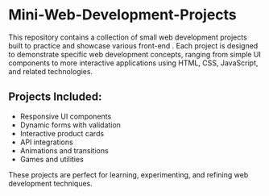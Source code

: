 # Mini-Web-Development-Projects

This repository contains a collection of small web development projects built to practice and showcase various front-end . Each project is designed to demonstrate specific web development concepts, ranging from simple UI components to more interactive applications using HTML, CSS, JavaScript, and related technologies.

## Projects Included:

- Responsive UI components
- Dynamic forms with validation
- Interactive product cards
- API integrations
- Animations and transitions
- Games and utilities

These projects are perfect for learning, experimenting, and refining web development techniques.
